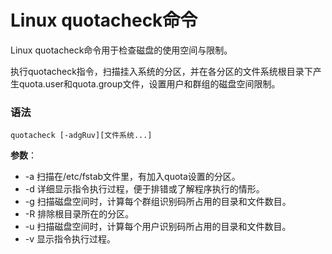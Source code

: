 
# Linux quotacheck命令



Linux quotacheck命令用于检查磁盘的使用空间与限制。

执行quotacheck指令，扫描挂入系统的分区，并在各分区的文件系统根目录下产生quota.user和quota.group文件，设置用户和群组的磁盘空间限制。

### 语法

```
quotacheck [-adgRuv][文件系统...]
```

**参数**：

*   -a 扫描在/etc/fstab文件里，有加入quota设置的分区。
*   -d 详细显示指令执行过程，便于排错或了解程序执行的情形。
*   -g 扫描磁盘空间时，计算每个群组识别码所占用的目录和文件数目。
*   -R 排除根目录所在的分区。
*   -u 扫描磁盘空间时，计算每个用户识别码所占用的目录和文件数目。
*   -v 显示指令执行过程。



